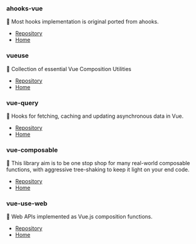 
### ahooks-vue
🖖 Most hooks implementation is original ported from ahooks.
- [Repository](https://github.com/dewfall123/ahooks-vue) 
- [Home](https://dewfall123.github.io/ahooks-vue/)
### vueuse
🖖 Collection of essential Vue Composition Utilities
- [Repository](https://github.com/vueuse/vueuse) 
- [Home](https://vueuse.org/)

### vue-query
🖖 Hooks for fetching, caching and updating asynchronous data in Vue.
- [Repository](https://github.com/DamianOsipiuk/vue-query) 
- [Home](https://vue-query.vercel.app/#/)

### vue-composable
🖖 This library aim is to be one stop shop for many real-world composable functions, with aggressive tree-shaking to keep it light on your end code.
- [Repository](https://github.com/DamianOsipiuk/vue-query) 
- [Home](https://pikax.me/vue-composable/)

### vue-use-web
🖖 Web APIs implemented as Vue.js composition functions.
- [Repository](https://github.com/Tarektouati/vue-use-web) 
- [Home](https://tarektouati.github.io/vue-use-web/)
